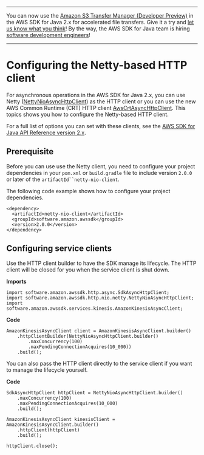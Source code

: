 --------

You can now use the [Amazon S3 Transfer Manager \(Developer Preview\)](https://bit.ly/2WQebiP) in the AWS SDK for Java 2\.x for accelerated file transfers\. Give it a try and [let us know what you think](https://bit.ly/3zT1YYM)\! By the way, the AWS SDK for Java team is hiring [software development engineers](https://github.com/aws/aws-sdk-java-v2/issues/3156)\!

--------

# Configuring the Netty\-based HTTP client<a name="http-configuration-netty"></a>

For asynchronous operations in the AWS SDK for Java 2\.x, you can use Netty \([NettyNioAsyncHttpClient](http://docs.aws.amazon.com/sdk-for-java/latest/reference/software/amazon/awssdk/http/nio/netty/NettyNioAsyncHttpClient.html)\) as the HTTP client or you can use the new AWS Common Runtime \(CRT\) HTTP client [AwsCrtAsyncHttpClient](http://docs.aws.amazon.com/sdk-for-java/latest/reference/software/amazon/awssdk/http/crt/AwsCrtAsyncHttpClient.html)\. This topics shows you how to configure the Netty\-based HTTP client\.

For a full list of options you can set with these clients, see the [AWS SDK for Java API Reference version 2\.x](http://docs.aws.amazon.com/sdk-for-java/latest/reference/)\.

## Prerequisite<a name="prerequisite"></a>

Before you can use use the Netty client, you need to configure your project dependencies in your `pom.xml` or `build.gradle` file to include version `2.0.0` or later of the `artifactId``netty-nio-client`\.

The following code example shows how to configure your project dependencies\.

```
<dependency>
  <artifactId>netty-nio-client</artifactId>
  <groupId>software.amazon.awssdk</groupId>
  <version>2.0.0</version>
</dependency>
```

## Configuring service clients<a name="configuring-service-clients"></a>

Use the HTTP client builder to have the SDK manage its lifecycle\. The HTTP client will be closed for you when the service client is shut down\.

 **Imports** 

```
import software.amazon.awssdk.http.async.SdkAsyncHttpClient;
import software.amazon.awssdk.http.nio.netty.NettyNioAsyncHttpClient;
import software.amazon.awssdk.services.kinesis.AmazonKinesisAsyncClient;
```

 **Code** 

```
AmazonKinesisAsyncClient client = AmazonKinesisAsyncClient.builder()
    .httpClientBuilder(NettyNioAsyncHttpClient.builder()
        .maxConcurrency(100)
        .maxPendingConnectionAcquires(10_000))
    .build();
```

You can also pass the HTTP client directly to the service client if you want to manage the lifecycle yourself\.

 **Code** 

```
SdkAsyncHttpClient httpClient = NettyNioAsyncHttpClient.builder()
    .maxConcurrency(100)
    .maxPendingConnectionAcquires(10_000)
    .build();

AmazonKinesisAsyncClient kinesisClient = AmazonKinesisAsyncClient.builder()
    .httpClient(httpClient)
    .build();

httpClient.close();
```
